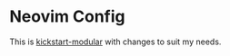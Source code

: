# Neovim Config

This is [kickstart-modular](https://github.com/dam9000/kickstart-modular.nvim) with changes to suit my needs.
